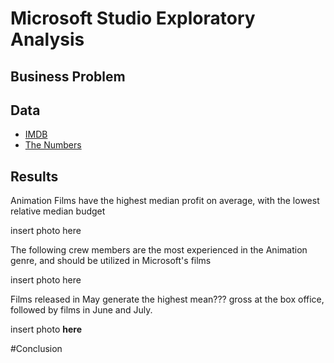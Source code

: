 # Microsoft Studio Exploratory Analysis

## Business Problem

## Data

* [IMDB](https://www.imdb.com/)
* [The Numbers](https://www.the-numbers.com/)


## Results

Animation Films have the highest median profit on average, with the lowest relative median budget

insert photo here

The following crew members are the most experienced in the Animation genre, and should be utilized in Microsoft's films

insert photo here

Films released in May generate the highest mean??? gross at the box office, followed by films in June and July.

insert photo **here**

#Conclusion
